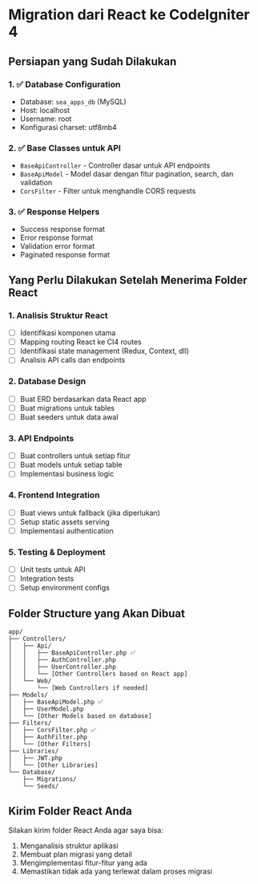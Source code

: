# Migration dari React ke CodeIgniter 4

## Persiapan yang Sudah Dilakukan

### 1. ✅ Database Configuration
- Database: `sea_apps_db` (MySQL)
- Host: localhost
- Username: root
- Konfigurasi charset: utf8mb4

### 2. ✅ Base Classes untuk API
- `BaseApiController` - Controller dasar untuk API endpoints
- `BaseApiModel` - Model dasar dengan fitur pagination, search, dan validation
- `CorsFilter` - Filter untuk menghandle CORS requests

### 3. ✅ Response Helpers
- Success response format
- Error response format
- Validation error format
- Paginated response format

## Yang Perlu Dilakukan Setelah Menerima Folder React

### 1. Analisis Struktur React
- [ ] Identifikasi komponen utama
- [ ] Mapping routing React ke CI4 routes
- [ ] Identifikasi state management (Redux, Context, dll)
- [ ] Analisis API calls dan endpoints

### 2. Database Design
- [ ] Buat ERD berdasarkan data React app
- [ ] Buat migrations untuk tables
- [ ] Buat seeders untuk data awal

### 3. API Endpoints
- [ ] Buat controllers untuk setiap fitur
- [ ] Buat models untuk setiap table
- [ ] Implementasi business logic

### 4. Frontend Integration
- [ ] Buat views untuk fallback (jika diperlukan)
- [ ] Setup static assets serving
- [ ] Implementasi authentication

### 5. Testing & Deployment
- [ ] Unit tests untuk API
- [ ] Integration tests
- [ ] Setup environment configs

## Folder Structure yang Akan Dibuat

```
app/
├── Controllers/
│   ├── Api/
│   │   ├── BaseApiController.php ✅
│   │   ├── AuthController.php
│   │   ├── UserController.php
│   │   └── [Other Controllers based on React app]
│   └── Web/
│       └── [Web Controllers if needed]
├── Models/
│   ├── BaseApiModel.php ✅
│   ├── UserModel.php
│   └── [Other Models based on database]
├── Filters/
│   ├── CorsFilter.php ✅
│   ├── AuthFilter.php
│   └── [Other Filters]
├── Libraries/
│   ├── JWT.php
│   └── [Other Libraries]
└── Database/
    ├── Migrations/
    └── Seeds/
```

## Kirim Folder React Anda

Silakan kirim folder React Anda agar saya bisa:
1. Menganalisis struktur aplikasi
2. Membuat plan migrasi yang detail
3. Mengimplementasi fitur-fitur yang ada
4. Memastikan tidak ada yang terlewat dalam proses migrasi
